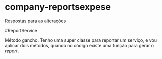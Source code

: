 # company-reportsexpese
Respostas para as alterações

#ReportService

Método gancho. Tenho uma super classe para reportar um serviço, e vou aplicar dois métodos, quando no código existe uma função para gerar o <i>report</i>.
